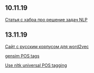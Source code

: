 ## 10.11.19

[Статья с хабра про решение задач NLP](https://habr.com/ru/company/oleg-bunin/blog/352614/)

## 13.11.19

[Cайт с русским корпусом для word2vec](https://rusvectores.org/en/models/)

[gensim POS tags](https://universaldependencies.org/u/pos/all.html)

[Use nltk universal POS tagging](https://stackoverflow.com/a/26980638/7595755)

